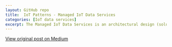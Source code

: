 ```yaml
---
layout: GitHub repo
title:  IoT Patterns - Managed IoT Data Services
categories: [IoT data services]
excerpt: The Managed IoT Data Services is an architectural design (solution) pattern. It has three models that can be used by IT departments of enterprises that deliver IoT services to their Operation Technology (OT) teams, or by an IoT service provider as three models to deliver value to their customers. This pattern focuses on the data collection and data consumption parts of an IoT platform or solution and not the device management aspect.
---
```




[View original post on Medium](https://github.com/kotselio/iotpatterns/tree/885e75886ad1cab9e1b50ae4bf5fd606ba420b19/kotselio-iotpatterns-managediotdataservices)
